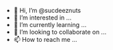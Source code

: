 - 👋 Hi, I’m @sucdeeznuts
- 👀 I’m interested in ...
- 🌱 I’m currently learning ...
- 💞️ I’m looking to collaborate on ...
- 📫 How to reach me ...

<!---
sucdeeznuts/sucdeeznuts is a ✨ special ✨ repository because its `README.md` (this file) appears on your GitHub profile.
You can click the Preview link to take a look at your changes.
--->
